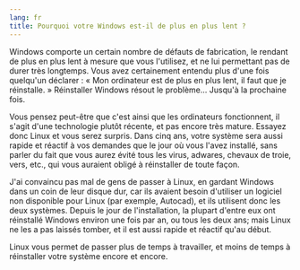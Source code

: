 ```yaml
---
lang: fr
title: Pourquoi votre Windows est-il de plus en plus lent ?
---
```


Windows comporte un certain nombre de défauts de fabrication,
le rendant de plus en plus lent à mesure que vous l'utilisez,
et ne lui permettant pas de durer très longtemps. Vous avez
certainement entendu plus d'une fois quelqu'un déclarer :
« Mon ordinateur est de plus en plus lent, il faut que je
réinstalle. » Réinstaller Windows résout le problème... Jusqu'à
la prochaine fois.

Vous pensez peut-être que c'est ainsi que les ordinateurs
fonctionnent, il s'agit d'une technologie plutôt récente, et pas
encore très mature. Essayez donc Linux et vous serez surpris. Dans
cinq ans, votre système sera aussi rapide et réactif à vos demandes
que le jour où vous l'avez installé, sans parler du fait que vous
aurez évité tous les virus, adwares, chevaux de troie, vers, etc.,
qui vous auraient obligé à réinstaller de toute façon.

J'ai convaincu pas mal de gens de passer à Linux, en gardant
Windows dans un coin de leur disque dur, car ils avaient besoin
d'utiliser un logiciel non disponible pour Linux (par exemple,
Autocad), et ils utilisent donc les deux systèmes. Depuis le jour
de l'installation, la plupart d'entre eux ont réinstallé Windows
environ une fois par an, ou tous les deux ans; mais Linux ne les a
pas laissés tomber, et il est aussi rapide et réactif qu'au début.

Linux vous permet de passer plus de temps à travailler, et moins
de temps à réinstaller votre système encore et encore.





